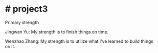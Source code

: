 # # project3

Primary strength

Jingwen Yu:
My strength is to finish things on time.

Wenzhao Zhang:
My strength is to utilize what I've learned to build things on it.
